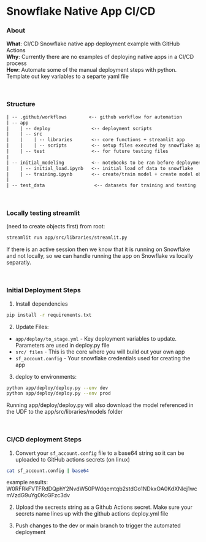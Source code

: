 # Snowflake Native App CI/CD

### About
<b>What</b>: CI/CD Snowflake native app deployment example with GitHub Actions  
<b>Why</b>: Currently there are no examples of deploying native apps in a CI/CD process  
<b>How</b>: Automate some of the manual deployment steps with python. Template out key variables to a separte yaml file

<br/>

### Structure
```txt
| -- .github/workflows        <-- github workflow for automation
| -- app
|    | -- deploy               <-- deployment scripts
|    | -- src                
|    |    | -- libraries       <-- core functions + streamlit app
|    |    | -- scripts         <-- setup files executed by snowflake app
|    | -- test                 <-- for future testing files
|
| -- initial_modeling          <-- notebooks to be ran before deployment pipeline
|    | -- initial_load.ipynb   <-- initial load of data to snowflake
|    | -- training.ipynb       <-- create/train model + create model object
|
| -- test_data                  <-- datasets for training and testing

```

<br/>

### Locally testing streamlit
(need to create objects first)
from root:
```bash
streamlit run app/src/libraries/streamlit.py
```
If there is an active session then we know that it is running on Snowflake and not locally, so we can handle running the app on Snowflake vs locally separatly. 

<br/>

### Initial Deployment Steps

1. Install dependencies
```bash
pip install -r requirements.txt
```

2. Update Files:
- `app/deploy/to_stage.yml`  - Key deployment variables to update. Parameters are used in deploy.py file
- `src/ files`               - This is the core where you will build out your own app
- `sf_account.config`        - Your snowflake credentials used for creating the app


3. deploy to environments:
```bash
python app/deploy/deploy.py --env dev
python app/deploy/deploy.py --env prod

```
Running app/deploy/deploy.py will also download the model referenced in the UDF to the app/src/libraries/models folder

<br/>

### CI/CD deployment Steps
1. Convert your `sf_account.config` file to a base64 string so it can be uploaded to GitHub actions secrets
(on linux)
```bash
cat sf_account.config | base64
```
example results: W0RFRkFVTFRdDQphY2NvdW50PWdqemtqb2stdGo1NDkxOA0KdXNlcj1wcmVzdG9uYg0KcGFzc3dv

2. Upload the secrests string as a Github Actions secret. Make sure your secrets name lines up with the github actions deploy.yml file

3. Push changes to the dev or main branch to trigger the automated deployment



